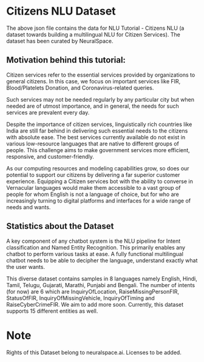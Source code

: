# Citizens NLU Dataset
The above json file contains the data for NLU Tutorial - Citizens NLU (a dataset towards building a multilingual NLU for Citizen Services). The dataset has been curated by NeuralSpace.

## Motivation behind this tutorial:
Citizen services refer to the essential services provided by organizations to general citizens. In this case, we focus on important services like FIR, Blood/Platelets Donation, and Coronavirus-related queries. 

Such services may not be needed regularly by any particular city but when needed are of utmost importance, and in general, the needs for such services are prevalent every day.

Despite the importance of citizen services, linguistically rich countries like India are still far behind in delivering such essential needs to the citizens with absolute ease. The best services currently available do not exist in various low-resource languages that are native to different groups of people. This challenge aims to make government services more efficient, responsive, and customer-friendly.

As our computing resources and modeling capabilities grow, so does our potential to support our citizens by delivering a far superior customer experience. Equipping a Citizen services bot with the ability to converse in Vernacular languages would make them accessible to a vast group of people for whom English is not a language of choice, but for who are increasingly turning to digital platforms and interfaces for a wide range of needs and wants. 

## Statistics about the Dataset
A key component of any chatbot system is the NLU pipeline for Intent classification and Named Entity Recognition. This primarily enables any chatbot to perform various tasks at ease. A fully functional multilingual chatbot needs to be able to decipher the language, understand exactly what the user wants.

This diverse dataset contains samples in 8 languages namely English, Hindi, Tamil, Telugu, Gujarati, Marathi, Punjabi and Bengali. The number of intents (for now) are 6 which are InquiryOfLocation, RaiseMissingPersonFIR, StatusOfFIR, InquiryOfMissingVehicle, InquiryOfTiming and RaiseCyberCrimeFIR. We aim to add more soon. Currently, this dataset supports 15 different entities as well. 

# Note

Rights of this Dataset belong to neuralspace.ai. Licenses to be added.

 
